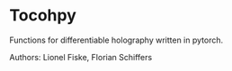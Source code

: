 # Tocohpy

Functions for differentiable holography written in pytorch.

Authors: Lionel Fiske, Florian Schiffers